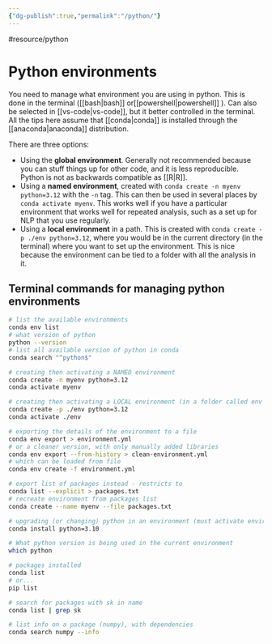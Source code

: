 ```yaml
---
{"dg-publish":true,"permalink":"/python/"}
---
```


#resource/python

# Python environments

You need to manage what environment you are using in python. This is done in the terminal ([[bash\|bash]] or[[powershell\|powershell]] ). Can also be selected in [[vs-code\|vs-code]], but it better controlled in the terminal. All the tips here assume that [[conda\|conda]] is installed through the [[anaconda\|anaconda]] distribution. 

There are three options:
- Using the **global environment**. Generally not recommended because you can stuff things up for other code, and it is less reproducible. Python is not as backwards compatible as [[R\|R]].
- Using a **named environment**, created with `conda create -n myenv python=3.12` with the `-n` tag. This can then be used in several places by `conda activate myenv`. This works well if you have a particular environment that works well for repeated analysis, such as a set up for NLP that you use regularly. 
- Using a **local environment** in a path. This is created with `conda create -p ./env python=3.12`, where you would be in the current directory (in the terminal) where you want to set up the environment. This is nice because the environment can be tied to a folder with all the analysis in it.  

## Terminal commands for managing python environments

```bash
# list the available environments
conda env list
# what version of python
python --version
# list all available version of python in conda
conda search "^python$"

# creating then activating a NAMED environment
conda create -n myenv python=3.12
conda activate myenv

# creating then activating a LOCAL environment (in a folder called env in the local directory)
conda create -p ./env python=3.12
conda activate ./env

# exporting the details of the environment to a file
conda env export > environment.yml
# or a cleaner version, with only manually added libraries
conda env export --from-history > clean-environment.yml
# which can be loaded from file
conda env create -f environment.yml

# export list of packages instead - restricts to
conda list --explicit > packages.txt
# recreate environment from packages list
conda create --name myenv --file packages.txt

# upgrading (or changing) python in an environment (must activate environment first!)
conda install python=3.10

# What python version is being used in the current environment
which python 

# packages installed 
conda list
# or...
pip list

# search for packages with sk in name
conda list | grep sk

# list info on a package (numpy), with dependencies
conda search numpy --info
```

